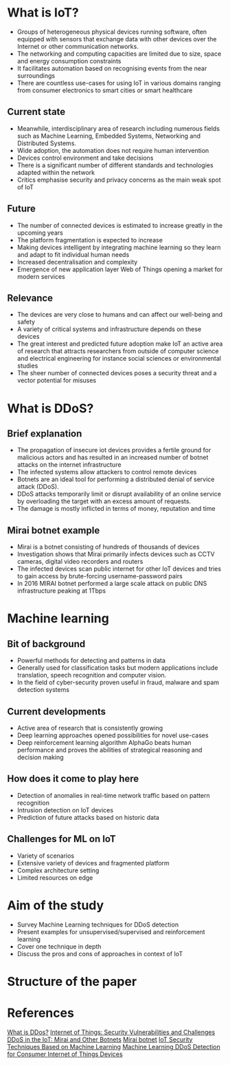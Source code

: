 # What is IoT?
- Groups of heterogeneous physical devices running software, often equipped with sensors that exchange data with other devices over the Internet or other communication networks.
- The networking and computing capacities are limited due to size, space and energy consumption constraints
- It facilitates automation based on recognising events from the near surroundings
- There are countless use-cases for using IoT in various domains ranging from consumer electronics to smart cities or smart healthcare
## Current state
- Meanwhile, interdisciplinary area of research including numerous fields such as Machine Learning, Embedded Systems, Networking and Distributed Systems.
- Wide adoption, the automation does not require human intervention
- Devices control environment and take decisions
- There is a significant number of different standards and technologies adapted within the network
- Critics emphasise security and privacy concerns as the main weak spot of IoT
## Future
- The number of connected devices is estimated to increase greatly in the upcoming years
- The platform fragmentation is expected to increase
- Making devices intelligent by integrating machine learning so they learn and adapt to fit individual human needs
- Increased decentralisation and complexity
- Emergence of new application layer Web of Things opening a market for modern services
## Relevance
- The devices are very close to humans and can affect our well-being and safety
- A variety of critical systems and infrastructure depends on these devices
- The great interest and predicted future adoption make IoT an active area of research that attracts researchers from outside of computer science and electrical engineering for instance social sciences or environmental studies
- The sheer number of connected devices poses a security threat and a vector potential for misuses  
# What is DDoS?
## Brief explanation
- The propagation of insecure iot devices provides a fertile ground for malicious actors and has resulted in an increased number of botnet attacks on the internet infrastructure
- The infected systems allow attackers to control remote devices
- Botnets are an ideal tool for performing a distributed denial of service attack (DDoS).
- DDoS attacks temporarily limit or disrupt availability of an online service by overloading the target with an excess amount of requests.
- The damage is mostly inflicted in terms of money, reputation and time
## Mirai botnet example
- Mirai is a botnet consisting of hundreds of thousands of devices
- Investigation shows that Mirai primarily infects devices such as CCTV cameras, digital video recorders and routers
- The infected devices scan public internet for other IoT devices and tries to gain access by brute-forcing username-password pairs
- In 2016 MIRAI botnet performed a large scale attack on public DNS infrastructure peaking at 1Tbps
# Machine learning
## Bit of background
- Powerful methods for detecting and patterns in data
- Generally used for classification tasks but modern applications include translation, speech recognition and computer vision.
- In the field of cyber-security proven useful in fraud, malware and spam detection systems
## Current developments
- Active area of research that is consistently growing 
- Deep learning approaches opened possibilities for novel use-cases
- Deep reinforcement learning algorithm AlphaGo beats human performance and proves the abilities of strategical reasoning and decision making
## How does it come to play here
- Detection of anomalies in real-time network traffic based on pattern recognition
- Intrusion detection on IoT devices
- Prediction of future attacks based on historic data
## Challenges for ML on IoT
- Variety of scenarios
- Extensive variety of devices and fragmented platform
- Complex architecture setting
- Limited resources on edge
# Aim of the study
- Survey Machine Learning techniques for DDoS detection
- Present examples for unsupervised/supervised and reinforcement learning
- Cover one technique in depth
- Discuss the pros and cons of approaches in context of IoT
# Structure of the paper
# References
[What is DDos?](https://www.cisa.gov/uscert/ncas/tips/ST04-015)
[Internet of Things: Security Vulnerabilities and Challenges](https://e-tarjome.com/storage/btn_uploaded/2020-05-19/1589883649_10674-etarjome%20English.pdf)
[DDoS in the IoT: Mirai and Other Botnets]()
[Mirai botnet](https://en.wikipedia.org/wiki/Mirai_(malware))
[IoT Security Techniques Based on Machine Learning]()
[Machine Learning DDoS Detection for Consumer Internet of Things Devices]()